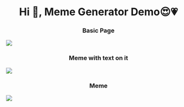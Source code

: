 #
<h1 align="center">Hi 👋, Meme Generator Demo&#128525;&#128151;</h1>


<h3 align="center">Basic Page</h3>
<img align="center" src="https://pbs.twimg.com/media/FEkucZAVkAEezVD?format=png&name=900x900"/> 

<h3 align="center">Meme with text on it</h3>
<img align="center" src="https://pbs.twimg.com/media/FEkvYF1UUAMYtzR?format=png&name=900x900"/> 

<h3 align="center">Meme</h3>
<img align="center" src="https://pbs.twimg.com/media/FEkvqG9VcAQ-yKP?format=png&name=small"/> 
